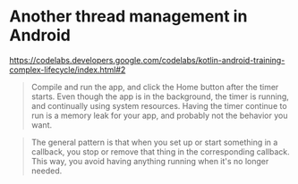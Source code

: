 # Another thread management in Android
https://codelabs.developers.google.com/codelabs/kotlin-android-training-complex-lifecycle/index.html#2

> Compile and run the app, and click the Home button after the timer starts. Even though the app is in the background, the timer is running, and continually using system resources. Having the timer continue to run is a memory leak for your app, and probably not the behavior you want.

> The general pattern is that when you set up or start something in a callback, you stop or remove that thing in the corresponding callback. This way, you avoid having anything running when it's no longer needed.

